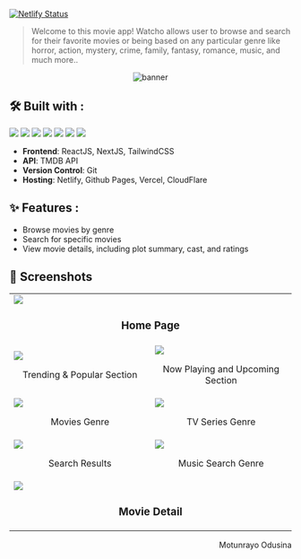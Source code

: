 
[![Netlify Status](https://api.netlify.com/api/v1/badges/f3dd54aa-fd47-4ed5-bdaa-e6248062c6ad/deploy-status)](https://app.netlify.com/sites/watcho-app/deploys)

>Welcome to this movie app! Watcho allows user to browse and search for their favorite movies or being based on any particular genre like horror, action, mystery, crime, family, fantasy, romance, music, and much more..

<p align="center">
  <img src="https://github.com/Sayan-Maity/Watcho/blob/main/assets/banner.png" alt="banner">
</p>

## 🛠️ Built with :
<img src="https://img.shields.io/badge/react%20-%23333.svg?&style=for-the-badge&logo=react&logoColor=%2361DAFB"/>  <img src="https://img.shields.io/badge/next.js%20-%23323330.svg?&style=for-the-badge&logo=next.js&logoColor=white"/>  <img src="https://img.shields.io/badge/tailwindcss%20-%2306B6D4.svg?&style=for-the-badge&logo=tailwindcss&logoColor=white"/> <img src="https://img.shields.io/badge/themoviedatabase%20-%2301B4E4.svg?&style=for-the-badge&logo=themoviedatabase&logoColor=white"/> <img src="https://img.shields.io/badge/netlify%20-%2300C7B7.svg?&style=for-the-badge&logo=netlify&logoColor=white"/> <img src="https://img.shields.io/badge/vercel%20-%23333.svg?&style=for-the-badge&logo=vercel&logoColor=white"/> <img src="https://img.shields.io/badge/cloudflare%20-%23F38020.svg?&style=for-the-badge&logo=cloudflare&logoColor=white"/> 
- **Frontend**: ReactJS, NextJS, TailwindCSS
- **API**: TMDB API
- **Version Control**: Git
- **Hosting**: Netlify, Github Pages, Vercel, CloudFlare

## ✨ Features :
- Browse movies by genre
- Search for specific movies
- View movie details, including plot summary, cast, and ratings

## 📸 Screenshots
<table>
    <tr>
        <td colspan="2">
            <img src="https://github.com/Sayan-Maity/Watcho/blob/main/assets/preview.jpg"></img>
            <br />
            <h3 align="center">Home Page</h3>
        </td>
    </tr>
    <tr>
        <td width="50%">
            <img src="https://github.com/Sayan-Maity/Watcho/blob/main/assets/preview7.jpg"></img>
            <br />
            <p align="center">Trending & Popular Section</p>
        </td>
        <td width="50%">
            <img src="https://github.com/Sayan-Maity/Watcho/blob/main/assets/preview6.jpg"></img>
            <br />
            <p align="center">Now Playing and Upcoming Section</p>
        </td>
    </tr>
    <tr>
        <td width="50%">
            <img src="https://github.com/Sayan-Maity/Watcho/blob/main/assets/preview2.jpg"></img>
            <br />
            <p align="center">Movies Genre</p>
        </td>
        <td width="50%">
            <img src="https://github.com/Sayan-Maity/Watcho/blob/main/assets/preview3.jpg"></img>
            <br />
            <p align="center">TV Series Genre</p>
        </td>
    </tr>
    <tr>
        <td width="50%">
            <img src="https://github.com/Sayan-Maity/Watcho/blob/main/assets/preview4.jpg"></img>
            <br />
            <p align="center">Search Results</p></td>
        <td width="50%">
            <img src="https://github.com/Sayan-Maity/Watcho/blob/main/assets/preview8.jpg"></img>
            <br />
            <p align="center">Music Search Genre</p></td>
    </tr>
    <tr>
        <td colspan="2">
            <img src="https://github.com/Sayan-Maity/Watcho/blob/main/assets/preview5.jpeg"></img>
            <br />
            <h3 align="center">Movie Detail</h3>
        </td>
    </tr>
</table>

<p align="right">Motunrayo Odusina </p>
